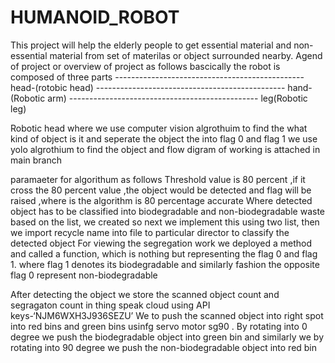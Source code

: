 # HUMANOID_ROBOT
This project will help the elderly people to get essential material and non- essential material from set of materilas or object surrounded nearby.
Agend of project or overview of project as follows
bascically the robot is composed of three parts 
 -----------------------------------------------   head-(rotobic head)
 -----------------------------------------------   hand-(Robotic arm)
  -----------------------------------------------  leg(Robotic leg)
  
  
  Robotic head 
  where we use computer vision algrothuim to find the what kind of object is it and seperate the object the into flag 0 and flag 1
  we use yolo algrothium to find the object and flow digram of working is attached in main branch 
  
  paramaeter for algorithum as follows
  Threshold value is 80 percent ,if it cross the 80 percent value ,the   object would be  detected and flag will be raised ,where is the algorithm is 80 percentage accurate 
  Where detected object has to be classified into biodegradable and non-biodegradable waste based on the list, we created so next we implement this using two list, then we import recycle name into file to particular director to classify the detected object 
For viewing the segregation work we deployed a method and called a function, which is nothing but representing the flag 0 and flag 1. where flag 1 denotes its biodegradable and similarly fashion the opposite flag 0 represent non-biodegradable


After detecting the object we store the scanned object count and segragaton count in thing speak cloud using API keys-‘NJM6WXH3J936SEZU’
We to push the scanned object into right spot into red bins and green bins  usinfg servo motor sg90 . By rotating into  0  degree we push the  biodegradable object into green bin and similarly we by rotating into  90  degree we push the  non-biodegradable object into red bin
  
